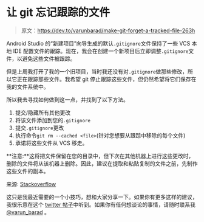 # 让 git 忘记跟踪的文件

> 原文：<https://dev.to/varunbarad/make-git-forget-a-tracked-file-263h>

Android Studio 的“新建项目”向导生成的默认`.gitignore`文件保持了一些 VCS 本地 IDE 配置文件的跟踪。现在，我会在创建一个新项目后立即调整`.gitignore`文件，以避免这些文件被跟踪。

但是上周我打开了我的一个旧项目，当时我还没有对`.gitignore`做那些修改，所以它正在跟踪那些文件。我希望 git 停止跟踪这些文件，但仍然希望将它们保存在我的文件系统中。

所以我去寻找如何做到这一点，并找到了以下方法。

1.  提交/隐藏所有其他更改
2.  将该文件添加到您的`.gitignore`
3.  提交`.gitignore`更改
4.  执行命令`git rm --cached <file>`(针对您想要从跟踪中移除的每个文件)
5.  承诺将这些文件从 VCS 移走。

**注意:**这将把文件保留在您的目录中，但下次在其他机器上进行这些更改时，删除的文件将从该机器上删除。因此，建议在提取和粘贴复制的文件之前，先制作这些文件的副本。

来源: [Stackoverflow](https://stackoverflow.com/a/1274447)

这只是我最近需要的一个小技巧，想和大家分享一下。如果你有更多这样的建议，我很乐意在这个 [twitter 帖子](https://twitter.com/varun_barad/status/1136608795973603332)中听到。如果你有任何想谈论的事情，请随时联系我 [@varun_barad](https://twitter.com/varun_barad) 。